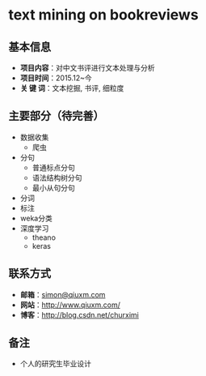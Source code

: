 # text mining on bookreviews

## 基本信息
- **项目内容**：对中文书评进行文本处理与分析
- **项目时间**：2015.12~今
- **关 键 词**：文本挖掘, 书评, 细粒度

## 主要部分（待完善）
- 数据收集
    - 爬虫
- 分句
    - 普通标点分句
    - 语法结构树分句
    - 最小从句分句
- 分词
- 标注
- weka分类
- 深度学习
  - theano
  - keras

## 联系方式
- **邮箱**：simon@qiuxm.com
- **网站**：http://www.qiuxm.com/
- **博客**：http://blog.csdn.net/churximi

## 备注
- 个人的研究生毕业设计
